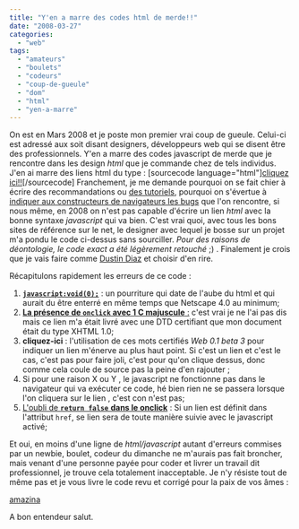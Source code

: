 ```yaml
---
title: "Y'en a marre des codes html de merde!!"
date: "2008-03-27"
categories: 
  - "web"
tags: 
  - "amateurs"
  - "boulets"
  - "codeurs"
  - "coup-de-gueule"
  - "dom"
  - "html"
  - "yen-a-marre"
---
```


On est en Mars 2008 et je poste mon premier vrai coup de gueule. Celui-ci est adressé aux soit disant designers, développeurs web qui se disent être des professionnels. Y'en a marre des codes javascript de merde que je rencontre dans les design _html_ que je commande chez de tels individus. J'en ai marre des liens html du type : \[sourcecode language="html"\][cliquez ici!!](javascript:void(0);)\[/sourcecode\] Franchement, je me demande pourquoi on se fait chier à écrire des recommandations ou [des tutoriels](http://nyams.planbweb.com/tutorial-xhtml-00.html "Un tutoriel sur le XHTML"), pourquoi on s'évertue à [indiquer aux constructeurs de navigateurs les bugs](http://www.quirksmode.org/bugreports/index.html "Quirksmode consacre une partie de son site au bugs report") que l'on rencontre, si nous même, en 2008 on n'est pas capable d'écrire un lien _html_ avec la bonne syntaxe _javascript_ qui va bien. C'est vrai quoi, avec tous les bons sites de référence sur le net, le designer avec lequel je bosse sur un projet m'a pondu le code ci-dessus sans sourciller. _Pour des raisons de déontologie, le code exact a été légèrement retouché_ ;) . Finalement je crois que je vais faire comme [Dustin Diaz](http://www.dustindiaz.com/web-1-point-oh-techniques/ "Les nouvelles techniques du web qui vont tous révolutionnées") et choisir d'en rire.

Récapitulons rapidement les erreurs de ce code :

1. [**`javascript:void(0);`**](http://www.quirksmode.org/blog/archives/2005/06/three_javascrip_1.html "Comment bien écrire le javascript dans un lien") : un pourriture qui date de l'aube du html et qui aurait du être enterré en même temps que Netscape 4.0 au minimum;
2. [**La présence de `onclick` avec 1 C majuscule** :](http://nyams.planbweb.com/tutorial-xhtml-02.html "les bases et fondements du XHTML") c'est vrai je ne l'ai pas dis mais ce lien m'a était livré avec une DTD certifiant que mon document était du type XHTML 1.0;
3. **cliquez-ici** : l'utilisation de ces mots certifiés _Web 0.1 beta 3_ pour indiquer un lien m'énerve au plus haut point. Si c'est un lien et c'est le cas, c'est pas pour faire joli, c'est pour qu'on clique dessus, donc comme cela coule de source pas la peine d'en rajouter ;
4. Si pour une raison X ou Y , le javascript ne fonctionne pas dans le navigateur qui va exécuter ce code, hé bien rien ne se passera lorsque l'on cliquera sur le lien , c'est con n'est pas;
5. [L'oubli de **`return false`** **dans le onclick**](http://www.quirksmode.org/js/events_early.html "Explication du pourquoi du comment qu'il faut ajouter return false") : Si un lien est définit dans l'attribut `href`, se lien sera de toute manière suivie avec le javascript activé;

Et oui, en moins d'une ligne de _html/javascript_ autant d'erreurs commises par un newbie, boulet, codeur du dimanche ne m'aurais pas fait broncher, mais venant d'une personne payée pour coder et livrer un travail dit professionnel, je trouve cela totalement inacceptable. Je n'y résiste tout de même pas et je vous livre le code revu et corrigé pour la paix de vos âmes :

<a href="http://www.amazina.com" onclick="openthis(this.href); return false">amazina</a>

A bon entendeur salut.
